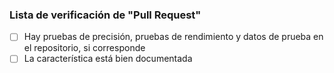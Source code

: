 ### Lista de verificación de "Pull Request"

- [ ] Hay pruebas de precisión, pruebas de rendimiento y datos de prueba en el repositorio, si corresponde
- [ ] La característica está bien documentada
